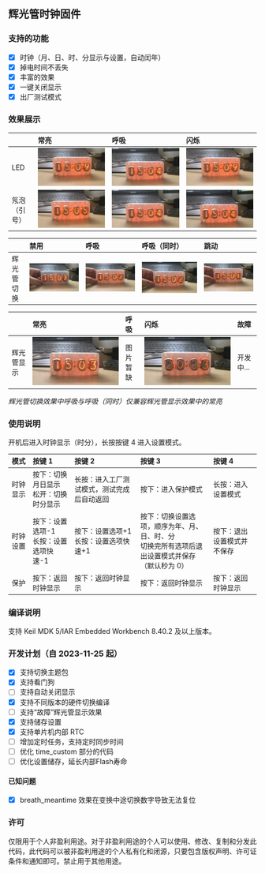 ## 辉光管时钟固件

### 支持的功能

- [x] 时钟（月、日、时、分显示与设置，自动闰年）
- [x] 掉电时间不丢失
- [x] 丰富的效果
- [x] 一键关闭显示
- [x] 出厂测试模式

### 效果展示

|              | 常亮                                       | 呼吸                                 | 闪烁                                   |
| :----------- | :----------------------------------------- | :----------------------------------- | :------------------------------------- |
| LED          | ![always_on](./Images/led_always_on.gif)   | ![breath](./Images/led_breath.gif)   | ![twinkle](./Images/led_twinkle.gif)   |
| 氖泡（引号） | ![always_on](./Images/colon_always_on.gif) | ![breath](./Images/colon_breath.gif) | ![twinkle](./Images/colon_twinkle.gif) |

|            | 禁用                                               | 呼吸                                             | 呼吸（同时）                                                         | 跳动                                         |
| :--------- | :------------------------------------------------- | :----------------------------------------------- | :------------------------------------------------------------------- | :------------------------------------------- |
| 辉光管切换 | ![disable](./Images/nixie_tube_change_disable.gif) | ![breath](./Images/nixie_tube_change_breath.gif) | ![breath_meanwhile](./Images/nixie_tube_change_breath_meanwhile.gif) | ![jump](./Images/nixie_tube_change_jump.gif) |

|            | 常亮                                                    | 呼吸     | 闪烁                                             | 故障      |
| :--------- | :------------------------------------------------------ | :------- | :----------------------------------------------- | :-------- |
| 辉光管显示 | ![always_on](./Images/nixie_tube_display_always_on.gif) | 图片暂缺 | ![jump](./Images/nixie_tube_display_twinkle.gif) | 开发中... |

_辉光管切换效果中呼吸与呼吸（同时）仅兼容辉光管显示效果中的常亮_

### 使用说明

开机后进入时钟显示（时分），长按按键 4 进入设置模式。

| 模式     | 按键 1                                   | 按键 2                                     | 按键 3                                                                                           | 按键 4                     |
| :------- | :--------------------------------------- | :----------------------------------------- | :----------------------------------------------------------------------------------------------- | :------------------------- |
| 时钟显示 | 按下：切换月日显示<br>松开：切换时分显示 | 长按：进入工厂测试模式，测试完成后自动返回 | 按下：进入保护模式                                                                               | 长按：进入设置模式         |
| 时钟设置 | 按下：设置选项-1<br>长按：设置选项快速-1 | 按下：设置选项+1<br>长按：设置选项快速+1   | 按下：切换设置选项，顺序为年、月、日、时、分<br>切换完所有选项后退出设置模式并保存（默认秒为 0） | 按下：退出设置模式并不保存 |
| 保护     | 按下：返回时钟显示                       | 按下：返回时钟显示                         | 按下：返回时钟显示                                                                               | 按下：返回时钟显示         |

### 编译说明

支持 Keil MDK 5/IAR Embedded Workbench 8.40.2 及以上版本。

### 开发计划（自 2023-11-25 起）

- [x] 支持切换主题包
- [x] 支持看门狗
- [ ] 支持自动关闭显示
- [x] 支持不同版本的硬件切换编译
- [ ] 支持“故障”辉光管显示效果
- [x] 支持储存设置
- [x] 支持单片机内部 RTC
- [ ] 增加定时任务，支持定时同步时间
- [ ] 优化 time_custom 部分的代码
- [ ] 优化设置储存，延长内部Flash寿命

#### 已知问题

- [x] breath_meantime 效果在变换中途切换数字导致无法复位

### 许可

仅限用于个人非盈利用途。对于非盈利用途的个人可以使用、修改、复制和分发此代码，此代码可以被非盈利用途的个人私有化和闭源，只要包含版权声明、许可证条件和通知即可。禁止用于其他用途。
